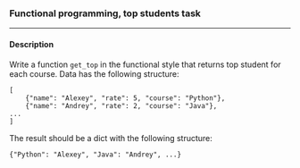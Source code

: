 ### Functional programming, top students task
***
#### Description

Write a function `get_top` in the functional style that returns top student for each course.
Data has the following structure:

    [
        {"name": "Alexey", "rate": 5, "course": "Python"},
        {"name": "Andrey", "rate": 2, "course": "Java"},
    ...
    ]

The result should be a dict with the following structure:

    {"Python": "Alexey", "Java": "Andrey", ...}
